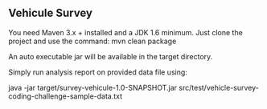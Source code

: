 ## Vehicule Survey

You need Maven 3.x + installed and a JDK 1.6 minimum.
Just clone the project and use the command: mvn clean package

An auto executable jar will be available in the target directory.

Simply run analysis report on provided data file using:

java -jar target/survey-vehicule-1.0-SNAPSHOT.jar src/test/vehicle-survey-coding-challenge-sample-data.txt
